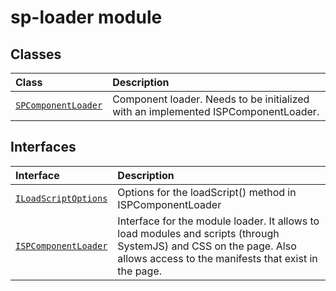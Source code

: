 # sp-loader module



## Classes

| Class	   |  Description |
|:-------------|:---------------|
| [`SPComponentLoader`](./sp-loader/class/spcomponentloader.md)     | Component loader. Needs to be initialized with an implemented ISPComponentLoader. |



## Interfaces

| Interface	   |  Description |
|:-------------|:---------------|
| [`ILoadScriptOptions`](./sp-loader/interface/iloadscriptoptions.md)   | Options for the loadScript() method in ISPComponentLoader  |
| [`ISPComponentLoader`](./sp-loader/interface/ispcomponentloader.md)   | Interface for the module loader. It allows to load modules and scripts (through SystemJS) and CSS on the page. Also allows access to the manifests that exist in the page.  |






